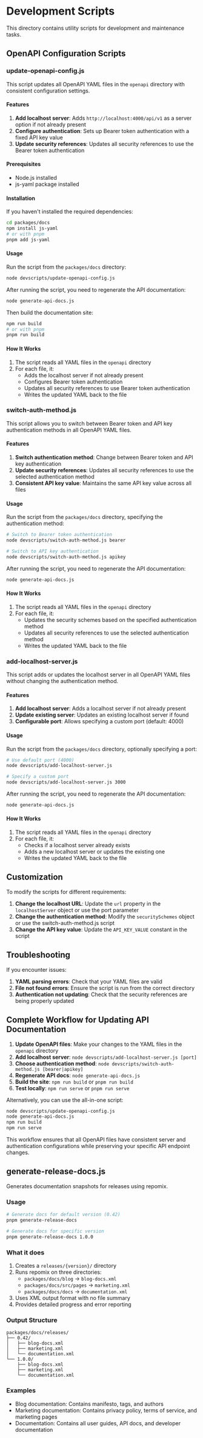 # Development Scripts

This directory contains utility scripts for development and maintenance tasks.

## OpenAPI Configuration Scripts

### update-openapi-config.js

This script updates all OpenAPI YAML files in the `openapi` directory with consistent configuration settings.

#### Features

1. **Add localhost server**: Adds `http://localhost:4000/api/v1` as a server option if not already present
2. **Configure authentication**: Sets up Bearer token authentication with a fixed API key value
3. **Update security references**: Updates all security references to use the Bearer token authentication

#### Prerequisites

-   Node.js installed
-   js-yaml package installed

#### Installation

If you haven't installed the required dependencies:

```bash
cd packages/docs
npm install js-yaml
# or with pnpm
pnpm add js-yaml
```

#### Usage

Run the script from the `packages/docs` directory:

```bash
node devscripts/update-openapi-config.js
```

After running the script, you need to regenerate the API documentation:

```bash
node generate-api-docs.js
```

Then build the documentation site:

```bash
npm run build
# or with pnpm
pnpm run build
```

#### How It Works

1. The script reads all YAML files in the `openapi` directory
2. For each file, it:
    - Adds the localhost server if not already present
    - Configures Bearer token authentication
    - Updates all security references to use Bearer token authentication
    - Writes the updated YAML back to the file

### switch-auth-method.js

This script allows you to switch between Bearer token and API key authentication methods in all OpenAPI YAML files.

#### Features

1. **Switch authentication method**: Change between Bearer token and API key authentication
2. **Update security references**: Updates all security references to use the selected authentication method
3. **Consistent API key value**: Maintains the same API key value across all files

#### Usage

Run the script from the `packages/docs` directory, specifying the authentication method:

```bash
# Switch to Bearer token authentication
node devscripts/switch-auth-method.js bearer

# Switch to API key authentication
node devscripts/switch-auth-method.js apikey
```

After running the script, you need to regenerate the API documentation:

```bash
node generate-api-docs.js
```

#### How It Works

1. The script reads all YAML files in the `openapi` directory
2. For each file, it:
    - Updates the security schemes based on the specified authentication method
    - Updates all security references to use the selected authentication method
    - Writes the updated YAML back to the file

### add-localhost-server.js

This script adds or updates the localhost server in all OpenAPI YAML files without changing the authentication method.

#### Features

1. **Add localhost server**: Adds a localhost server if not already present
2. **Update existing server**: Updates an existing localhost server if found
3. **Configurable port**: Allows specifying a custom port (default: 4000)

#### Usage

Run the script from the `packages/docs` directory, optionally specifying a port:

```bash
# Use default port (4000)
node devscripts/add-localhost-server.js

# Specify a custom port
node devscripts/add-localhost-server.js 3000
```

After running the script, you need to regenerate the API documentation:

```bash
node generate-api-docs.js
```

#### How It Works

1. The script reads all YAML files in the `openapi` directory
2. For each file, it:
    - Checks if a localhost server already exists
    - Adds a new localhost server or updates the existing one
    - Writes the updated YAML back to the file

## Customization

To modify the scripts for different requirements:

1. **Change the localhost URL**: Update the `url` property in the `localhostServer` object or use the port parameter
2. **Change the authentication method**: Modify the `securitySchemes` object or use the switch-auth-method.js script
3. **Change the API key value**: Update the `API_KEY_VALUE` constant in the script

## Troubleshooting

If you encounter issues:

1. **YAML parsing errors**: Check that your YAML files are valid
2. **File not found errors**: Ensure the script is run from the correct directory
3. **Authentication not updating**: Check that the security references are being properly updated

## Complete Workflow for Updating API Documentation

1. **Update OpenAPI files**: Make your changes to the YAML files in the `openapi` directory
2. **Add localhost server**: `node devscripts/add-localhost-server.js [port]`
3. **Choose authentication method**: `node devscripts/switch-auth-method.js [bearer|apikey]`
4. **Regenerate API docs**: `node generate-api-docs.js`
5. **Build the site**: `npm run build` or `pnpm run build`
6. **Test locally**: `npm run serve` or `pnpm run serve`

Alternatively, you can use the all-in-one script:

```bash
node devscripts/update-openapi-config.js
node generate-api-docs.js
npm run build
npm run serve
```

This workflow ensures that all OpenAPI files have consistent server and authentication configurations while preserving your specific API endpoint changes.

## generate-release-docs.js

Generates documentation snapshots for releases using repomix.

### Usage

```bash
# Generate docs for default version (0.42)
pnpm generate-release-docs

# Generate docs for specific version
pnpm generate-release-docs 1.0.0
```

### What it does

1. Creates a `releases/{version}/` directory
2. Runs repomix on three directories:
   - `packages/docs/blog` → `blog-docs.xml`
   - `packages/docs/src/pages` → `marketing.xml`
   - `packages/docs/docs` → `documentation.xml`
3. Uses XML output format with no file summary
4. Provides detailed progress and error reporting

### Output Structure

```
packages/docs/releases/
├── 0.42/
│   ├── blog-docs.xml
│   ├── marketing.xml
│   └── documentation.xml
└── 1.0.0/
    ├── blog-docs.xml
    ├── marketing.xml
    └── documentation.xml
```

### Examples

- Blog documentation: Contains manifesto, tags, and authors
- Marketing documentation: Contains privacy policy, terms of service, and marketing pages
- Documentation: Contains all user guides, API docs, and developer documentation
